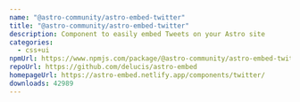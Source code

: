 ```yaml
---
name: "@astro-community/astro-embed-twitter"
title: "@astro-community/astro-embed-twitter"
description: Component to easily embed Tweets on your Astro site
categories:
  - css+ui
npmUrl: https://www.npmjs.com/package/@astro-community/astro-embed-twitter
repoUrl: https://github.com/delucis/astro-embed
homepageUrl: https://astro-embed.netlify.app/components/twitter/
downloads: 42989
---
```

